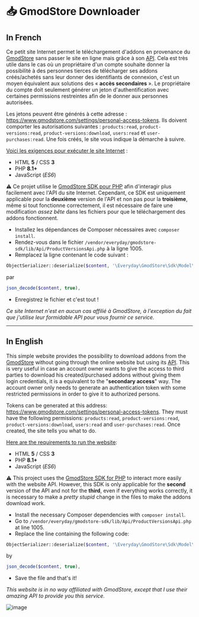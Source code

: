 # 📥 GmodStore Downloader

## In French

Ce petit site Internet permet le téléchargement d'addons en provenance du [GmodStore](https://www.gmodstore.com/) sans passer le site en ligne mais grâce à son [API](https://docs.gmodstore.com/). Cela est très utile dans le cas où un propriétaire d'un compte souhaite donner la possibilité à des personnes tierces de télécharger ses addons créés/achetés sans leur donner des identifiants de connexion, c'est un moyen équivalent aux solutions des « **accès secondaires** ». Le propriétaire du compte doit seulement générer un jeton d'authentification avec certaines permissions restreintes afin de le donner aux personnes autorisées.

Les jetons peuvent être générés à cette adresse : https://www.gmodstore.com/settings/personal-access-tokens. Ils doivent comporter les autorisations suivantes : `products:read`, `product-versions:read`, `product-versions:download`, `users:read` et `user-purchases:read`. Une fois créés, le site vous indique la démarche à suivre.

<ins>Voici les exigences pour exécuter le site Internet</ins> :
* HTML **5** / CSS **3**
* PHP **8.1+**
* JavaScript (*ES6*)

⚠️ Ce projet utilise le [GmodStore SDK pour PHP](https://github.com/everyday-as/gmodstore-php-sdk) afin d'interagir plus facilement avec l'API du site Internet. Cependant, ce SDK est uniquement applicable pour la **deuxième** version de l'API et non pas pour la **troisième**, même si tout fonctionne correctement, il est nécessaire de faire une modification *assez bête* dans les fichiers pour que le téléchargement des addons fonctionnent.

* Installez les dépendances de Composer nécessaires avec `composer install`.
* Rendez-vous dans le fichier `/vendor/everyday/gmodstore-sdk/lib/Api/ProductVersionsApi.php` à la ligne 1005.
* Remplacez la ligne contenant le code suivant :
```php
ObjectSerializer::deserialize($content, '\Everyday\GmodStore\Sdk\Model\DownloadProductVersionResponse', []),
```
par
```php
json_decode($content, true),
```
* Enregistrez le fichier et c'est tout !

*Ce site Internet n'est en aucun cas affilié à GmodStore, à l'exception du fait que j'utilise leur formidable API pour vous fournir ce service.*

___

## In English

This simple website provides the possibility to download addons from the [GmodStore](https://www.gmodstore.com/) without going through the online website but using its [API](https://docs.gmodstore.com/). This is very useful in case an account owner wants to give the access to third parties to download his created/purchased addons without giving them login credentials, it is a equivalent to the "**secondary access**" way. The account owner only needs to generate an authentication token with some restricted permissions in order to give it to authorized persons.

Tokens can be generated at this address: https://www.gmodstore.com/settings/personal-access-tokens. They must have the following permissions: `products:read`, `product-versions:read`, `product-versions:download`, `users:read` and `user-purchases:read`. Once created, the site tells you what to do.

<ins>Here are the requirements to run the website</ins>:
* HTML **5** / CSS **3**
* PHP **8.1+**
* JavaScript (*ES6*)

⚠️ This project uses the [GmodStore SDK for PHP](https://github.com/everyday-as/gmodstore-php-sdk) to interact more easily with the website API. However, this SDK is only applicable for the **second** version of the API and not for the **third**, even if everything works correctly, it is necessary to make a *pretty stupid* change in the files to make the addons download work.

* Install the necessary Composer dependencies with `composer install`.
* Go to `/vendor/everyday/gmodstore-sdk/lib/Api/ProductVersionsApi.php` at line 1005.
* Replace the line containing the following code:
```php
ObjectSerializer::deserialize($content, '\Everyday\GmodStore\Sdk\Model\DownloadProductVersionResponse', []),
```
by
```php
json_decode($content, true),
```
* Save the file and that's it!

*This website is in no way affiliated with GmodStore, except that I use their amazing API to provide you this service.*

![image](https://user-images.githubusercontent.com/26360935/190854337-559ea766-dc34-4b49-b9bb-f3f69399f92d.png)